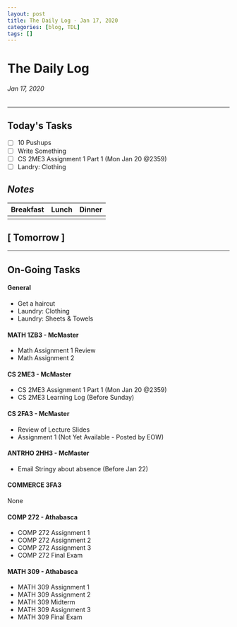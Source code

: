 ```yaml
---
layout: post
title: The Daily Log - Jan 17, 2020
categories: [blog, TDL]
tags: []
---
```


# The Daily Log
###### Jan 17, 2020
---

## Today's Tasks
- [ ] 10 Pushups
- [ ] Write Something
- [ ] CS 2ME3 Assignment 1 Part 1 (Mon Jan 20 @2359)
- [ ] Landry: Clothing

## *Notes*


| Breakfast |   Lunch   |   Dinner  |
|   :---:   |   :---:   |   :---:   |
|           |           |           |

## [ Tomorrow ]


---
## On-Going Tasks
#### General
- Get a haircut
- Laundry: Clothing
- Laundry: Sheets & Towels

#### MATH 1ZB3 - McMaster
- Math Assignment 1 Review
- Math Assignment 2

#### CS 2ME3 - McMaster
- CS 2ME3 Assignment 1 Part 1 (Mon Jan 20 @2359)
- CS 2ME3 Learning Log (Before Sunday)

#### CS 2FA3 - McMaster
- Review of Lecture Slides
- Assignment 1 (Not Yet Available - Posted by EOW)

#### ANTRHO 2HH3 - McMaster
- Email Stringy about absence (Before Jan 22)

#### COMMERCE 3FA3
None

#### COMP 272 - Athabasca
- COMP 272 Assignment 1
- COMP 272 Assignment 2
- COMP 272 Assignment 3
- COMP 272 Final Exam

#### MATH 309 - Athabasca
- MATH 309 Assignment 1
- MATH 309 Assignment 2
- MATH 309 Midterm
- MATH 309 Assignment 3
- MATH 309 Final Exam